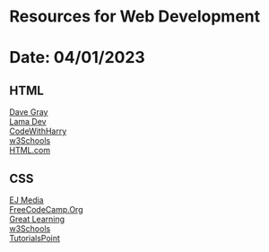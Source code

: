 # Resources for Web Development
# Date: 04/01/2023

## HTML
[Dave Gray](https://www.youtube.com/watch?v=P0EGYTb1cBs&list=PL0Zuz27SZ-6OlAwitnFUubtE93DO-l0vu&ab_channel=DaveGray)<br>
[Lama Dev](https://www.youtube.com/watch?v=omWmWu1XO8U&list=PLj-4DlPRT48lRNB0OYsK1WDCCryF1TQTN&ab_channel=LamaDev)<br>
[CodeWithHarry](https://www.youtube.com/watch?v=BsDoLVMnmZs&ab_channel=CodeWithHarry)<br>
[w3Schools](https://www.w3schools.com/html/)<br>
[HTML.com](https://html.com/)

## CSS
[EJ Media](https://www.youtube.com/watch?v=qKoajPPWpmo&list=PLr6-GrHUlVf8JIgLcu3sHigvQjTw_aC9C&ab_channel=EJMedia)<br>
[FreeCodeCamp.Org](https://www.youtube.com/watch?v=OXGznpKZ_sA&ab_channel=freeCodeCamp.org)<br>
[Great Learning](https://www.youtube.com/watch?v=w2z7BMr4MY0&ab_channel=GreatLearning)<br>
[w3Schools](https://www.w3schools.com/css/)<br>
[TutorialsPoint](https://www.tutorialspoint.com/css/index.htm)

